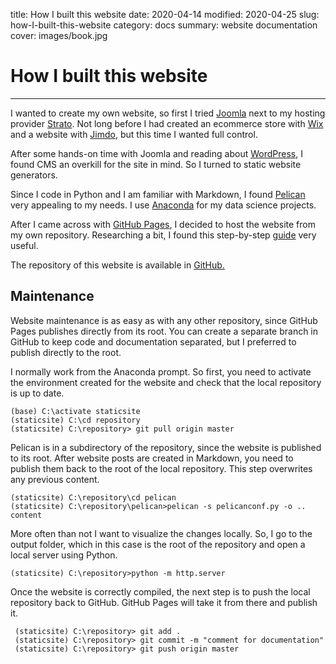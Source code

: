 title: How I built this website
date: 2020-04-14
modified: 2020-04-25
slug: how-I-built-this-website
category: docs
summary: website documentation
cover: images/book.jpg

# How I built this website
---

I wanted to create my own website, so first I tried [Joomla](https://www.joomla.org/) next to my hosting provider [Strato](https://www.strato.com/). Not long before I had created an ecommerce store with [Wix](https://www.wix.com/) and a website with [Jimdo](www.jimdo.com), but this time I wanted full control.

After some hands-on time with Joomla and reading about [WordPress](https://wordpress.org/), I found CMS an overkill for the site in mind. So I turned to static website generators.

Since I code in Python and I am familiar with Markdown, I found [Pelican](https://blog.getpelican.com/) very appealing to my needs. I use [Anaconda](https://www.anaconda.com/) for my data science projects.

After I came across with [GitHub Pages](https://pages.github.com/), I decided to host the website from my own repository. Researching a bit, I found this step-by-step [guide](https://pythonforundergradengineers.com/how-i-built-this-site-1.html) very useful.

The repository of this website is available in [GitHub.](https://github.com/luisveratudela/luisveratudela.github.io)

## Maintenance

Website maintenance is as easy as with any other repository, since GitHub Pages publishes directly from its root. You can create a separate branch in GitHub to keep code and documentation separated, but I preferred to publish directly to the root.

I normally work from the Anaconda prompt. So first, you need to activate the environment created for the website and check that the local repository is up to date.

```text
(base) C:\activate staticsite
(staticsite) C:\cd repository
(staticsite) C:\repository> git pull origin master
```

 Pelican is in a subdirectory of the repository, since the website is published to its root. After website posts are created in Markdown, you need to publish them back to the root of the local repository. This step overwrites any previous content.  

```text
(staticsite) C:\repository\cd pelican
(staticsite) C:\repository\pelican>pelican -s pelicanconf.py -o .. content
```

More often than not I want to visualize the changes locally. So, I go to the output folder, which in this case is the root of the repository and open a local server using Python.

```text
(staticsite) C:\repository>python -m http.server
```

Once the website is correctly compiled, the next step is to push the local repository back to GitHub. GitHub Pages will take it from there and publish it.

```text
 (staticsite) C:\repository> git add .
 (staticsite) C:\repository> git commit -m "comment for documentation"
 (staticsite) C:\repository> git push origin master
```
